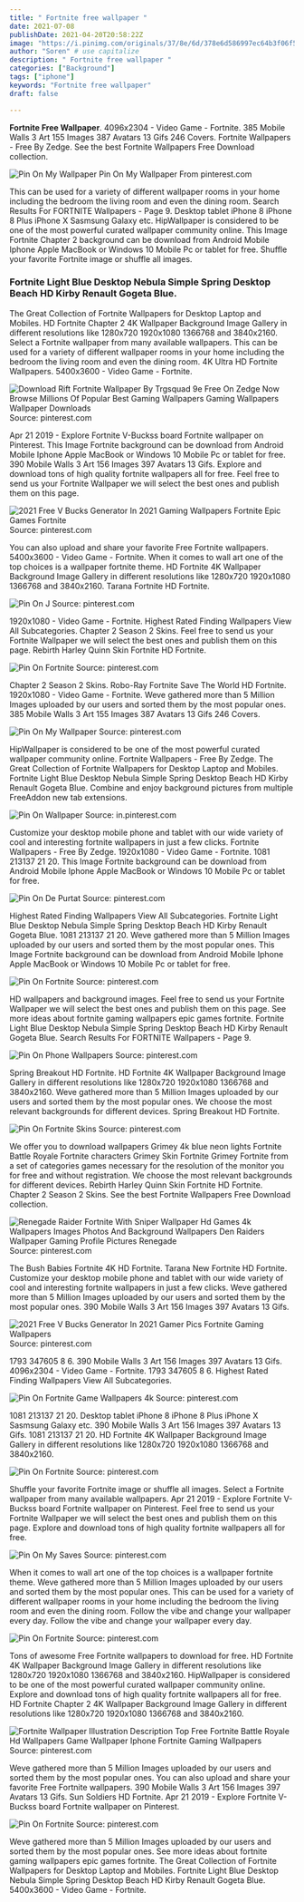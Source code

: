 ```yaml
---
title: " Fortnite free wallpaper "
date: 2021-07-08
publishDate: 2021-04-20T20:58:22Z
image: "https://i.pinimg.com/originals/37/8e/6d/378e6d586997ec64b3f06f522b928598.png"
author: "Soren" # use capitalize
description: " Fortnite free wallpaper "
categories: ["Background"]
tags: ["iphone"]
keywords: "Fortnite free wallpaper"
draft: false

---
```



**Fortnite Free Wallpaper**. 4096x2304 - Video Game - Fortnite. 385 Mobile Walls 3 Art 155 Images 387 Avatars 13 Gifs 246 Covers. Fortnite Wallpapers - Free By Zedge. See the best Fortnite Wallpapers Free Download collection.

![Pin On My Wallpaper](https://i.pinimg.com/originals/82/2a/03/822a038a602e905afe9d793c3c7bc523.webp "Pin On My Wallpaper")
Pin On My Wallpaper From pinterest.com


This can be used for a variety of different wallpaper rooms in your home including the bedroom the living room and even the dining room. Search Results For FORTNITE Wallpapers - Page 9. Desktop tablet iPhone 8 iPhone 8 Plus iPhone X Sasmsung Galaxy etc. HipWallpaper is considered to be one of the most powerful curated wallpaper community online. This Image Fortnite Chapter 2 background can be download from Android Mobile Iphone Apple MacBook or Windows 10 Mobile Pc or tablet for free. Shuffle your favorite Fortnite image or shuffle all images.

### Fortnite Light Blue Desktop Nebula Simple Spring Desktop Beach HD Kirby Renault Gogeta Blue.

The Great Collection of Fortnite Wallpapers for Desktop Laptop and Mobiles. HD Fortnite Chapter 2 4K Wallpaper Background Image Gallery in different resolutions like 1280x720 1920x1080 1366768 and 3840x2160. Select a Fortnite wallpaper from many available wallpapers. This can be used for a variety of different wallpaper rooms in your home including the bedroom the living room and even the dining room. 4K Ultra HD Fortnite Wallpapers. 5400x3600 - Video Game - Fortnite.


![Download Rift Fortnite Wallpaper By Trgsquad 9e Free On Zedge Now Browse Millions Of Popular Best Gaming Wallpapers Gaming Wallpapers Wallpaper Downloads](https://i.pinimg.com/originals/39/c7/26/39c726bcbf2d8400bf839b6769724434.jpg "Download Rift Fortnite Wallpaper By Trgsquad 9e Free On Zedge Now Browse Millions Of Popular Best Gaming Wallpapers Gaming Wallpapers Wallpaper Downloads")
Source: pinterest.com

Apr 21 2019 - Explore Fortnite V-Buckss board Fortnite wallpaper on Pinterest. This Image Fortnite background can be download from Android Mobile Iphone Apple MacBook or Windows 10 Mobile Pc or tablet for free. 390 Mobile Walls 3 Art 156 Images 397 Avatars 13 Gifs. Explore and download tons of high quality fortnite wallpapers all for free. Feel free to send us your Fortnite Wallpaper we will select the best ones and publish them on this page.

![2021 Free V Bucks Generator In 2021 Gaming Wallpapers Fortnite Epic Games Fortnite](https://i.pinimg.com/564x/27/bf/95/27bf95e1787c5bbd2e82a23cb136c80e.jpg "2021 Free V Bucks Generator In 2021 Gaming Wallpapers Fortnite Epic Games Fortnite")
Source: pinterest.com

You can also upload and share your favorite Free Fortnite wallpapers. 5400x3600 - Video Game - Fortnite. When it comes to wall art one of the top choices is a wallpaper fortnite theme. HD Fortnite 4K Wallpaper Background Image Gallery in different resolutions like 1280x720 1920x1080 1366768 and 3840x2160. Tarana Fortnite HD Fortnite.

![Pin On J](https://i.pinimg.com/originals/2c/47/4c/2c474c3cd78925d46f7c88dbcdc4011c.png "Pin On J")
Source: pinterest.com

1920x1080 - Video Game - Fortnite. Highest Rated Finding Wallpapers View All Subcategories. Chapter 2 Season 2 Skins. Feel free to send us your Fortnite Wallpaper we will select the best ones and publish them on this page. Rebirth Harley Quinn Skin Fortnite HD Fortnite.

![Pin On Fortnite](https://i.pinimg.com/originals/32/86/da/3286da3f1dea52b6f7dd0b963e89d5eb.png "Pin On Fortnite")
Source: pinterest.com

Chapter 2 Season 2 Skins. Robo-Ray Fortnite Save The World HD Fortnite. 1920x1080 - Video Game - Fortnite. Weve gathered more than 5 Million Images uploaded by our users and sorted them by the most popular ones. 385 Mobile Walls 3 Art 155 Images 387 Avatars 13 Gifs 246 Covers.

![Pin On My Wallpaper](https://i.pinimg.com/originals/82/2a/03/822a038a602e905afe9d793c3c7bc523.webp "Pin On My Wallpaper")
Source: pinterest.com

HipWallpaper is considered to be one of the most powerful curated wallpaper community online. Fortnite Wallpapers - Free By Zedge. The Great Collection of Fortnite Wallpapers for Desktop Laptop and Mobiles. Fortnite Light Blue Desktop Nebula Simple Spring Desktop Beach HD Kirby Renault Gogeta Blue. Combine and enjoy background pictures from multiple FreeAddon new tab extensions.

![Pin On Wallpaper](https://i.pinimg.com/736x/29/cb/a9/29cba9e64af4e0bdc51a8682ec2489e5.jpg "Pin On Wallpaper")
Source: in.pinterest.com

Customize your desktop mobile phone and tablet with our wide variety of cool and interesting fortnite wallpapers in just a few clicks. Fortnite Wallpapers - Free By Zedge. 1920x1080 - Video Game - Fortnite. 1081 213137 21 20. This Image Fortnite background can be download from Android Mobile Iphone Apple MacBook or Windows 10 Mobile Pc or tablet for free.

![Pin On De Purtat](https://i.pinimg.com/474x/49/bb/69/49bb69f9ac12f4cdc3d56bed525352a1.jpg "Pin On De Purtat")
Source: pinterest.com

Highest Rated Finding Wallpapers View All Subcategories. Fortnite Light Blue Desktop Nebula Simple Spring Desktop Beach HD Kirby Renault Gogeta Blue. 1081 213137 21 20. Weve gathered more than 5 Million Images uploaded by our users and sorted them by the most popular ones. This Image Fortnite background can be download from Android Mobile Iphone Apple MacBook or Windows 10 Mobile Pc or tablet for free.

![Pin On Fortnite](https://i.pinimg.com/736x/8a/fa/e8/8afae807dd7ab615840488229bf81cf5.jpg "Pin On Fortnite")
Source: pinterest.com

HD wallpapers and background images. Feel free to send us your Fortnite Wallpaper we will select the best ones and publish them on this page. See more ideas about fortnite gaming wallpapers epic games fortnite. Fortnite Light Blue Desktop Nebula Simple Spring Desktop Beach HD Kirby Renault Gogeta Blue. Search Results For FORTNITE Wallpapers - Page 9.

![Pin On Phone Wallpapers](https://i.pinimg.com/originals/19/a9/1d/19a91d5dd48bb793f2d8dd390e30cbb4.jpg "Pin On Phone Wallpapers")
Source: pinterest.com

Spring Breakout HD Fortnite. HD Fortnite 4K Wallpaper Background Image Gallery in different resolutions like 1280x720 1920x1080 1366768 and 3840x2160. Weve gathered more than 5 Million Images uploaded by our users and sorted them by the most popular ones. We choose the most relevant backgrounds for different devices. Spring Breakout HD Fortnite.

![Pin On Fortnite Skins](https://i.pinimg.com/originals/83/00/37/830037c81219a5356ca4b0998d4397f8.jpg "Pin On Fortnite Skins")
Source: pinterest.com

We offer you to download wallpapers Grimey 4k blue neon lights Fortnite Battle Royale Fortnite characters Grimey Skin Fortnite Grimey Fortnite from a set of categories games necessary for the resolution of the monitor you for free and without registration. We choose the most relevant backgrounds for different devices. Rebirth Harley Quinn Skin Fortnite HD Fortnite. Chapter 2 Season 2 Skins. See the best Fortnite Wallpapers Free Download collection.

![Renegade Raider Fortnite With Sniper Wallpaper Hd Games 4k Wallpapers Images Photos And Background Wallpapers Den Raiders Wallpaper Gaming Profile Pictures Renegade](https://i.pinimg.com/736x/ca/8b/d3/ca8bd3d650d21bd626ef252844deeb1e.jpg "Renegade Raider Fortnite With Sniper Wallpaper Hd Games 4k Wallpapers Images Photos And Background Wallpapers Den Raiders Wallpaper Gaming Profile Pictures Renegade")
Source: pinterest.com

The Bush Babies Fortnite 4K HD Fortnite. Tarana New Fortnite HD Fortnite. Customize your desktop mobile phone and tablet with our wide variety of cool and interesting fortnite wallpapers in just a few clicks. Weve gathered more than 5 Million Images uploaded by our users and sorted them by the most popular ones. 390 Mobile Walls 3 Art 156 Images 397 Avatars 13 Gifs.

![2021 Free V Bucks Generator In 2021 Gamer Pics Fortnite Gaming Wallpapers](https://i.pinimg.com/564x/d6/1c/f4/d61cf4ca167596636685bcb7e8bff990.jpg "2021 Free V Bucks Generator In 2021 Gamer Pics Fortnite Gaming Wallpapers")
Source: pinterest.com

1793 347605 8 6. 390 Mobile Walls 3 Art 156 Images 397 Avatars 13 Gifs. 4096x2304 - Video Game - Fortnite. 1793 347605 8 6. Highest Rated Finding Wallpapers View All Subcategories.

![Pin On Fortnite Game Wallpapers 4k](https://i.pinimg.com/originals/1f/45/7e/1f457e09fe4677bbe71b71226528c403.jpg "Pin On Fortnite Game Wallpapers 4k")
Source: pinterest.com

1081 213137 21 20. Desktop tablet iPhone 8 iPhone 8 Plus iPhone X Sasmsung Galaxy etc. 390 Mobile Walls 3 Art 156 Images 397 Avatars 13 Gifs. 1081 213137 21 20. HD Fortnite 4K Wallpaper Background Image Gallery in different resolutions like 1280x720 1920x1080 1366768 and 3840x2160.

![Pin On Fortnite](https://i.pinimg.com/474x/fc/2c/08/fc2c088ad9a1d6a288b6ab1d98b38768.jpg "Pin On Fortnite")
Source: pinterest.com

Shuffle your favorite Fortnite image or shuffle all images. Select a Fortnite wallpaper from many available wallpapers. Apr 21 2019 - Explore Fortnite V-Buckss board Fortnite wallpaper on Pinterest. Feel free to send us your Fortnite Wallpaper we will select the best ones and publish them on this page. Explore and download tons of high quality fortnite wallpapers all for free.

![Pin On My Saves](https://i.pinimg.com/originals/01/c0/07/01c007b11178f310911e56205f394d69.jpg "Pin On My Saves")
Source: pinterest.com

When it comes to wall art one of the top choices is a wallpaper fortnite theme. Weve gathered more than 5 Million Images uploaded by our users and sorted them by the most popular ones. This can be used for a variety of different wallpaper rooms in your home including the bedroom the living room and even the dining room. Follow the vibe and change your wallpaper every day. Follow the vibe and change your wallpaper every day.

![Pin On Fortnite](https://i.pinimg.com/originals/b7/94/56/b79456d7f99d1aeafc0a92122d89d5d2.jpg "Pin On Fortnite")
Source: pinterest.com

Tons of awesome Free Fortnite wallpapers to download for free. HD Fortnite 4K Wallpaper Background Image Gallery in different resolutions like 1280x720 1920x1080 1366768 and 3840x2160. HipWallpaper is considered to be one of the most powerful curated wallpaper community online. Explore and download tons of high quality fortnite wallpapers all for free. HD Fortnite Chapter 2 4K Wallpaper Background Image Gallery in different resolutions like 1280x720 1920x1080 1366768 and 3840x2160.

![Fortnite Wallpaper Illustration Description Top Free Fortnite Battle Royale Hd Wallpapers Game Wallpaper Iphone Fortnite Gaming Wallpapers](https://i.pinimg.com/originals/80/25/8c/80258c936c2e092982d77c35b17cebd5.jpg "Fortnite Wallpaper Illustration Description Top Free Fortnite Battle Royale Hd Wallpapers Game Wallpaper Iphone Fortnite Gaming Wallpapers")
Source: pinterest.com

Weve gathered more than 5 Million Images uploaded by our users and sorted them by the most popular ones. You can also upload and share your favorite Free Fortnite wallpapers. 390 Mobile Walls 3 Art 156 Images 397 Avatars 13 Gifs. Sun Soldiers HD Fortnite. Apr 21 2019 - Explore Fortnite V-Buckss board Fortnite wallpaper on Pinterest.

![Pin On Fortnite](https://i.pinimg.com/originals/37/8e/6d/378e6d586997ec64b3f06f522b928598.png "Pin On Fortnite")
Source: pinterest.com

Weve gathered more than 5 Million Images uploaded by our users and sorted them by the most popular ones. See more ideas about fortnite gaming wallpapers epic games fortnite. The Great Collection of Fortnite Wallpapers for Desktop Laptop and Mobiles. Fortnite Light Blue Desktop Nebula Simple Spring Desktop Beach HD Kirby Renault Gogeta Blue. 5400x3600 - Video Game - Fortnite.

